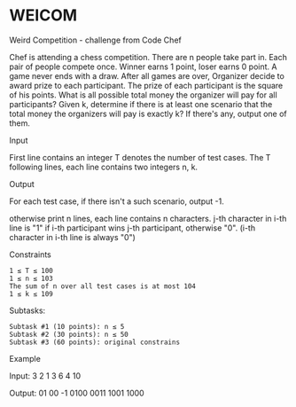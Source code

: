 # WEICOM
Weird Competition - challenge from Code Chef

Chef is attending a chess competition. There are n people take part in. Each pair of people compete once. Winner earns 1 point, loser earns 0 point. A game never ends with a draw. After all games are over, Organizer decide to award prize to each participant. The prize of each participant is the square of his points. What is all possible total money the organizer will pay for all participants? Given k, determine if there is at least one scenario that the total money the organizers will pay is exactly k? If there's any, output one of them.

 
Input

First line contains an integer T denotes the number of test cases. The T following lines, each line contains two integers n, k.

 
Output

For each test case, if there isn't a such scenario, output -1.

otherwise print n lines, each line contains n characters. j-th character in i-th line is "1" if i-th participant wins j-th participant, otherwise "0". (i-th character in i-th line is always "0")

 
Constraints

    1 ≤ T ≤ 100
    1 ≤ n ≤ 103
    The sum of n over all test cases is at most 104
    1 ≤ k ≤ 109

Subtasks:

    Subtask #1 (10 points): n ≤ 5
    Subtask #2 (30 points): n ≤ 50
    Subtask #3 (60 points): original constrains 

 
Example

Input:
3
2 1
3 6
4 10

Output:
01
00
-1
0100
0011
1001
1000
